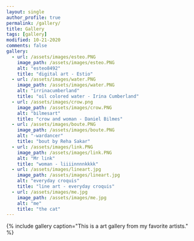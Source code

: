 ```yaml
---
layout: single
author_profile: true
permalink: /gallery/
title: Gallery
tags: [gallery]
modified: 10-21-2020
comments: false
gallery:
  - url: /assets/images/esteo.PNG
    image_path: /assets/images/esteo.PNG
    alt: "esteo8492"
    title: "digital art - Estio"
  - url: /assets/images/water.PNG
    image_path: /assets/images/water.PNG
    alt: "irrinacumberland"
    title: "oil colored water - Irina Cumberland"
  - url: /assets/images/crow.png
    image_path: /assets/images/crow.PNG
    alt: "bilmesart"
    title: "crow and woman - Daniel Bilmes"  
  - url: /assets/images/boute.PNG
    image_path: /assets/images/boute.PNG
    alt: "-wardancer"
    title: "bout by Reha Sakar"
  - url: /assets/images/link.PNG
    image_path: /assets/images/link.PNG
    alt: "Mr link"
    title: "woman - liiiinnnnkkkk"    
  - url: /assets/images/lineart.jpg
    image_path: /assets/images/lineart.jpg
    alt: "everyday croquis"
    title: "line art - everyday croquis"
  - url: /assets/images/me.jpg
    image_path: /assets/images/me.jpg
    alt: "me"
    title: "the cat"  
---
```


{% include gallery caption="This is a art gallery from my favorite artists." %}

